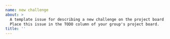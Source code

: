 ```yaml
---
name: new challenge 
about: >
  A template issue for describing a new challenge on the project board.
  Place this issue in the TODO column of your group's project board. 
title: ''
---
```


<!--
  Make your issue easy to find:

  - project board: place it in the TODO column of the project board
  - labels: anything that will make this easier to filter
-->

<!-- 
  Describe the challenge's _behavior_ so someone can start solving it without 
  asking for clarification.
  Do not describe a _strategy_ or an _implementation_!  
  Others are free to solve the behavior however they like.
-->

<!-- include any helpful links or resources for solving this challenge -->
